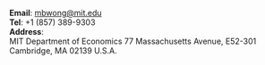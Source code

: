 __Email__: [mbwong@mit.edu](mbwong@mit.edu)  
__Tel__: +1 (857) 389-9303  
__Address__:  
MIT Department of Economics
77 Massachusetts Avenue, E52-301
Cambridge, MA 02139
U.S.A.  
